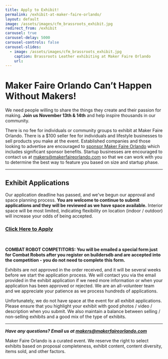 ```yaml
---
title: Apply to Exhibit!
permalink: /exhibit-at-maker-faire-orlando/
layout: default
image: /assets/images/cfm_brassroots_exhibit.jpg
redirect_from: /exhibit
carousel: true
carousel-delay: 5000
carousel-controls: false
carousel-slides:
  - image: /assets/images/cfm_brassroots_exhibit.jpg
    caption: Brassroots Leather exhibiting at Maker Faire Orlando
    url:
---
```


# Maker Faire Orlando Can’t Happen Without Makers!
We need people willing to share the things they create and their passion for making. **Join us November 13th & 14th** and help inspire thousands in our community.

There is no fee for individuals or community groups to exhibit at Maker Faire Orlando. There is a $100 seller fee for individuals and lifestyle businesses to sell products you make at the event. Established companies and those looking to advertise are encouraged to [sponsor Maker Faire Orlando](/become-a-sponsor) which includes significant sponsor benefits.
Startup businesses are encouraged to contact us at <makers@makerfaireorlando.com> so that we can work with you to determine the best way to feature you based on size and startup phase.

---

## Exhibit Applications
Our application deadline has passed, and we've begun our approval and space planning process. **You are welcome to continue to submit applications and they will be reviewed as we have space available.** Interior space will be most limited, indicating flexibility on location (indoor / outdoor) will increase your odds of being accepted. 

### [Click Here to Apply](https://www.jotform.com/makereffect/cfm2021)

&nbsp;

**COMBAT ROBOT COMPETITORS: You will be emailed a special form just for Combat Robots after you register on buildersdb and are accepted into the competition - you do not need to complete this form.**

Exhibits are not approved in the order received, and it will be several weeks before we start the application process. We will contact you via the email provided in the exhibit application if we need more information or when your application has been approved or rejected. We are an all-volunteer team and we appreciate your patience as we process hundreds of applications.

Unfortunately, we do not have space at the event for all exhibit applications. Please ensure that you highlight your exhibit with good photos / video / description when you submit. We also maintain a balance between selling / non-selling exhibits and a good mix of the type of exhibits.

---
<!--
### Getting started when our Call For Makers is open:

Step 1: Register for the Maker Faire Orlando Website. If you created an account to exhibit in a prior year, you do not need to create a new account, just login (and you can reset your password if needed).

Step 2: Create a Maker Profile on the Maker Dashboard on the My Account menu. Note: this page is only available once you’ve registered, verified, and logged in.

Step 3: Create an Exhibit Proposal attached to your Maker Profile. We will notify you about your proposal status as we do our rounds of approvals. The status of your exhibit proposals is visible on the Maker Dashboard. Please note that exhibits are approved by a curation process in several rounds, and are not approved based on submission date order.
-->
***Have any questions? Email us at <makers@makerfaireorlando.com>***

Maker Faire Orlando is a curated event. We reserve the right to select exhibits based on proposal completeness, exhibit content, content diversity, items sold, and other factors.

